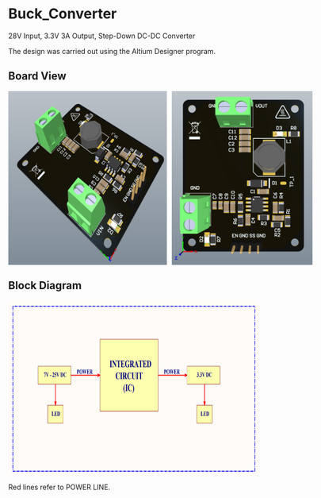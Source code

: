 # Buck_Converter
 28V Input, 3.3V 3A Output, Step-Down DC-DC Converter

 The design was carried out using the Altium Designer program.

## Board View

<div style="display: flex; align-items: center;">
  <img style="margin-right: 10px;" width="320" height="350" src="https://github.com/kurtasli/Buck_Converter/blob/main/Buck_Converter/Images/buck1.png?raw=true">
  <img width="400" height="350" src="https://github.com/kurtasli/Buck_Converter/blob/main/Buck_Converter/Images/buck2.png?raw=true">
</div>


## Block Diagram

<p align="left">
  <img width="600" height="350" src="https://github.com/kurtasli/Buck_Converter/blob/main/Buck_Converter/Images/buckblock.png?raw=true">
</p>

Red lines refer to POWER LINE.
